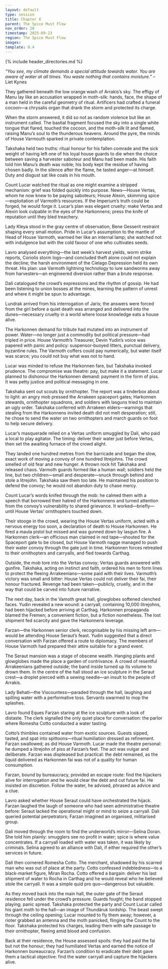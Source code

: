 ```yaml
---
layout: default
type: session
title: Chapter 6
parent: The Spice Must Flow
nav_order: 28
timestamp: 2025-09-23
region: The Spice Must Flow
images:
template: 0.4
---
```

{% include header_directories.md %}  

*“You see, my climate demands a special attitude towards water. You are aware of water at all times. You waste nothing that contains moisture.”* – Liet Kynes

They gathered beneath the low orange wash of Arrakis’s sky. The effigy of Manu lay like an accusation wrapped in moth-silk: hands, face, the shape of a man held in the careful geometry of ritual. Artificers had crafted a funeral cocoon—a chrysalis organ that drank the storm and protected its charge.

When the storm answered, it did so not as random violence but like an instrument called. The bastial fragment focused the sky into a single white tongue that flared, touched the cocoon, and the moth-silk lit and flamed, raising Manu’s soul to the thunderous heavens. Around the pyre, the minds of House Varmouth sparked in private contemplation.

Takshaka held two truths: ritual honour for his fallen comrade and the sick weight of having left one of his loyal house guards to die when the choice between saving a harvester saboteur and Manu had been made. His faith told him Manu’s death was noble; his body kept the residue of having chosen badly. In the silence after the flame, he tasted anger—at himself. Duty and disgust sat like coals in his mouth.

Count Lucar watched the ritual as one might examine a stripped mechanism: grief was folded quickly into purpose. News—House Vertas, whom he now knew to be paying saboteurs; House Alexin, skimming spice—exploitation of Varmoth’s resources. If the Imperium’s truth could be forged, he would forge it. Lucar’s plan was elegant cruelty: make Vertas and Alexin look culpable in the eyes of the Harkonnens; press the knife of reputation until they bled treachery.

Lady Kleya stood in the gray centre of observation, Bene Gesserit restraint shaping every small motion. Pride in Lucar’s assumption to the mantle of Head of House Varmoth, warmed her like an internal lamp; she watched not with indulgence but with the cold favour of one who cultivates seeds.

Lavro analysed everything—the last week’s harvest yields, worm strike reports, Coriolis storm logs—and concluded theft alone could not explain the decline; the harsh environment of the Cielago Depression held its own threat. His plan: use Varmoth lightning technology to lure sandworms away from harvesters—an engineered diversion rather than a brute response. 

Dali catalogued the crowd’s expressions and the rhythm of gossip. He had been listening to union bosses at the mines, learning the pattern of unrest and where it might be spun to advantage. 

Lundrak arrived from his interrogation of Jaris; the answers were forced from the girl before a quiet death was arranged and delivered into the dunes—necessary cruelty in a world where loose knowledge eats a house alive.

The Harkonnen demand for tribute had mutated into an instrument of power. Water—no longer just a commodity but political pressure—had tripled in price. House Varmoth’s Treasurer, Devin Yudin’s voice was papered with panic and policy: suspensor-buoyed litters, punctual delivery, byzantine rules. The Varmoth coffers could pay numerically, but water itself was scarce; you could not buy what was not to hand.

Lucar was minded to refuse the Harkonnen fare, but Takshaka invoked prudence. The compromise was theatre: pay, but make it a statement. Lucar planned to dishonour the Harkonnen demand: payment in the form of     piss. It was petty justice and political messaging in one.

Takshaka sent out scouts by ornithopter. The report was a tinderbox about to light: an angry mob pressed the Arrakeen spaceport gates; Harkonnen stewards, ornithopter squadrons, and soldiers with lasguns tried to maintain an ugly order. Takshaka conferred with Arrakeen elders—warnings that stealing from the Harkonnens invited death did not melt desperation; still, he chose to send the water on two ornithopters and march guards on foot to help secure delivery.

Lucar’s masquerade relied on a Vertas uniform smuggled by Dali, who paid a local to play agitator. The timing: deliver their water just before Vertas, then set the awaiting furnace of the crowd alight.

They landed one hundred metres from the barricade and began the slow, exact work of moving a convoy of one hundred litrejohns. The crowd smelled of old fear and new hunger. A thrown rock hit Takshaka and released chaos. Varmoth guards formed like a human wall; soldiers held the line, but two children—small and desperate—snuck through behind and stole a litrejohn. Takshaka saw them too late. He maintained his position to defend the convoy; he would not abandon duty to chase mercy.

Count Lucar’s words knifed through the mob: he calmed them with a speech that borrowed their hatred of the Harkonnens and turned attention from the convoy’s vulnerability to shared grievance. It worked—briefly—until House Vertas’ ornithopters touched down.

Their stooge in the crowd, wearing the House Vertas uniform, acted with a nervous energy too soon, a declaration of death to House Harkonnen. He fired a maula pistol but missed and was gunned down by lasgun fire. A Harkonnen clerk—an officious man claimed in red tape—shouted for the Spaceport gate to be closed, but House  Varmoth nagge managed to push their water convoy through the gate just in time. Harkonnen forces retreated to their ornithopters and carryalls, and fled towards Carthag.

Outside, the mob tore into the Vertas convoy; Vertas guards answered with gunfire. Takshaka, acting on instinct and faith, ordered his men to form lines to protect the fleeing Arrakeenians—some paid with their lives. Varmoth’s victory was small and bitter: House Vertas could not deliver their fai, their honour fractured. Revenge had been taken—publicly, cruelly, and in the way that could be carved into future narrative.

The next day, back in the Vamoth great hall, glowglobes softened clenched faces. Yudin revealed a new wound: a carryall, containing 10,000 litrejohns, had been hijacked before arriving at Carthag. Harkonnen propaganda blamed the Fremen; a convenient fiction, but a fiction nonetheless. The lost shipment fed scarcity and gave the Harkonnens leverage.

Farzan—the Harkonnen senior clerk, recognisable by his missing left arm— would be attending House Seraut’s feast. Yudin suggested that a direct conversation with Farzan offered a route to diplomacy. The members of House Varmoth had prepared their attire suitable for a grand event.

The Seraut mansion was a stage of obscene wealth. Hanging plants and glowglobes made the place a garden of contrivance. A crowd of resentful Arrakeenians gathered outside; the band inside turned up its volume to drown them. In the centre of the hall stood an ice sculpture in the Seraut crest—a droplet pierced with a sewing needle—an insult to the people of Arrakis.

Lady Behati—the Viscountess—paraded through the hall, laughing and spilling water with a performative toss. Servants swarmed to mop the splashes. 

Lavro found Eques Farzan staring at the ice sculpture with a look of distaste. The clerk signalled the only quiet place for conversation: the parlor where Romesha Cotto conducted a water tasting.

Cotto’s thimbles contained water from exotic sources. Guests sipped, tasted, and spat into spittoons—ritual humiliation dressed as refinement. Farzan swallowed; as did House Varmoth. Lucar made the theatre personal: he dumped a litrejohn of piss at Farzan’s feet. The act was vulgar and deliberate. Farzan was displeased but practical: the debt remained, as the liquid delivered as Harkonnen fai was not of a quality for human consumption.

Farzan, bound by bureaucracy, provided an escape route: find the hijackers alive for interrogation and he would clear the debt and cut future fai. He insisted on discretion. Follow the water, he advised, phrased as advice and a clue.

Lavro asked whether House Seraut could have orchestrated the hijack. Farzan laughed the laugh of someone who had seen administrative theatre before: Seraut lacked the operational might or mind to seize a carryall. Dali queried potential perpetrators; Farzan imagined an organised, militarised group.

Dali moved through the room to find the underworld’s mirror—Selina Doran. She told him plainly: smugglers see no profit in water; spice is where value concentrates. If a carryall loaded with water was taken, it was likely by criminals. Selina agreed to an alliance with Dali, if either required the other’s services in future.

Dali then cornered Romesha Cotto. The merchant, shadowed by his scarred man who was out of place at the party. Cotto confessed indebtedness—to a black-market figure, Miran Rocha. Cotto offered a bargain: deliver his last shipment of water to Rocha in Carthag and he would reveal who he believed stole the carryall. It was a simple quid pro quo—dangerous but valuable.

As they moved back into the main hall, the outer gate of the Seraut residence fell under the crowd’s pressure. Guards fought; the band stopped playing; panic spread. Takshaka protected the party and Count Lucar called his giant moth to the hall—an image of Thundäruk lordship. The beast swept through the ceiling opening; Lucar mounted to fly them away; however, a rioter grabbed an antenna and the moth panicked, flinging the Count to the floor. Takshaka protected his charges, leading them with safe passage to their ornithopter, fleeing amid blood and confusion.

Back at their residence, the House assessed spoils: they had paid the fai but not the honour; they had humiliated Vertas and earned the notice of Harkonnen bureaucracy. Farzan’s condition to eradicate their debt gave them a tactical objective: find the water carryall and capture the hijackers alive.
